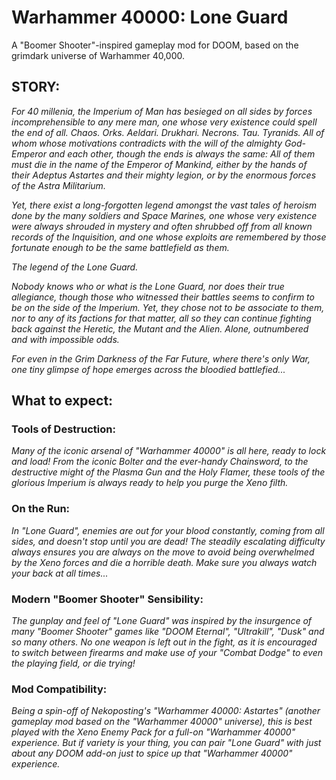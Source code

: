 # Warhammer 40000: Lone Guard
A "Boomer Shooter"-inspired gameplay mod for DOOM, based on the grimdark universe of Warhammer 40,000.

## STORY:

*For 40 millenia, the Imperium of Man has besieged on all sides by forces incomprehensible to any mere man, one whose very existence could spell the end of all.*
*Chaos. Orks. Aeldari. Drukhari. Necrons. Tau. Tyranids. All of whom whose motivations contradicts with the will of the almighty God-Emperor and each other, though the ends is always the same: All of them must die in the name of the Emperor of Mankind, either by the hands of their Adeptus Astartes and their mighty legion, or by the enormous forces of the Astra Militarium.*

*Yet, there exist a long-forgotten legend amongst the vast tales of heroism done by the many soldiers and Space Marines, one whose very existence were always shrouded in mystery and often shrubbed off from all known records of the Inquisition, and one whose exploits are remembered by those fortunate enough to be the same battlefield as them.*

*The legend of the Lone Guard.*

*Nobody knows who or what is the Lone Guard, nor does their true allegiance, though those who witnessed their battles seems to confirm to be on the side of the Imperium. Yet, they chose not to be associate to them, nor to any of its factions for that matter, all so they can continue fighting back against the Heretic, the Mutant and the Alien. Alone, outnumbered and with impossible odds.*

*For even in the Grim Darkness of the Far Future, where there's only War, one tiny glimpse of hope emerges across the bloodied battlefied...*

## What to expect:
### **Tools of Destruction:** 

*Many of the iconic arsenal of "Warhammer 40000" is all here, ready to lock and load! From the iconic *Bolter* and the ever-handy *Chainsword*, to the destructive might of the *Plasma Gun* and the *Holy Flamer*, these tools of the glorious Imperium is always ready to help you purge the Xeno filth.*

### **On the Run:** 

*In "Lone Guard", enemies are out for your blood constantly, coming from all sides, and doesn't stop until you are dead! The steadily escalating difficulty always ensures you are always on the move to avoid being overwhelmed by the Xeno forces and die a horrible death. Make sure you always watch your back at all times...*

### **Modern "Boomer Shooter" Sensibility:**

*The gunplay and feel of "Lone Guard" was inspired by the insurgence of many "Boomer Shooter" games like "DOOM Eternal", "Ultrakill", "Dusk" and so many others. No one weapon is left out in the fight, as it is encouraged to switch between firearms and make use of your "Combat Dodge" to even the playing field, or die trying!*

### **Mod Compatibility:**

*Being a spin-off of Nekoposting's "Warhammer 40000: Astartes" (another gameplay mod based on the "Warhammer 40000" universe), this is best played with the Xeno Enemy Pack for a full-on "Warhammer 40000" experience. But if variety is your thing, you can pair "Lone Guard" with just about any DOOM add-on just to spice up that "Warhammer 40000" experience.*
